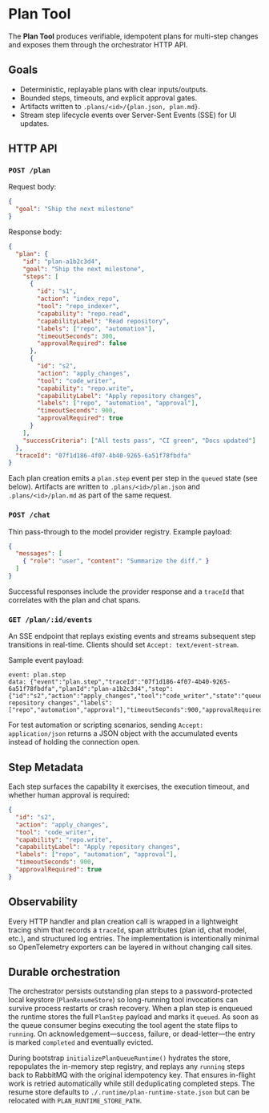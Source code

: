 # Plan Tool

The **Plan Tool** produces verifiable, idempotent plans for multi-step changes and exposes them through the orchestrator HTTP API.

## Goals
- Deterministic, replayable plans with clear inputs/outputs.
- Bounded steps, timeouts, and explicit approval gates.
- Artifacts written to `.plans/<id>/{plan.json, plan.md}`.
- Stream step lifecycle events over Server-Sent Events (SSE) for UI updates.

## HTTP API

### `POST /plan`

Request body:

```json
{
  "goal": "Ship the next milestone"
}
```

Response body:

```json
{
  "plan": {
    "id": "plan-a1b2c3d4",
    "goal": "Ship the next milestone",
    "steps": [
      {
        "id": "s1",
        "action": "index_repo",
        "tool": "repo_indexer",
        "capability": "repo.read",
        "capabilityLabel": "Read repository",
        "labels": ["repo", "automation"],
        "timeoutSeconds": 300,
        "approvalRequired": false
      },
      {
        "id": "s2",
        "action": "apply_changes",
        "tool": "code_writer",
        "capability": "repo.write",
        "capabilityLabel": "Apply repository changes",
        "labels": ["repo", "automation", "approval"],
        "timeoutSeconds": 900,
        "approvalRequired": true
      }
    ],
    "successCriteria": ["All tests pass", "CI green", "Docs updated"]
  },
  "traceId": "07f1d186-4f07-4b40-9265-6a51f78fbdfa"
}
```

Each plan creation emits a `plan.step` event per step in the `queued` state (see below). Artifacts are written to `.plans/<id>/plan.json` and `.plans/<id>/plan.md` as part of the same request.

### `POST /chat`

Thin pass-through to the model provider registry. Example payload:

```json
{
  "messages": [
    { "role": "user", "content": "Summarize the diff." }
  ]
}
```

Successful responses include the provider response and a `traceId` that correlates with the plan and chat spans.

### `GET /plan/:id/events`

An SSE endpoint that replays existing events and streams subsequent step transitions in real-time. Clients should set `Accept: text/event-stream`.

Sample event payload:

```text
event: plan.step
data: {"event":"plan.step","traceId":"07f1d186-4f07-4b40-9265-6a51f78fbdfa","planId":"plan-a1b2c3d4","step":{"id":"s2","action":"apply_changes","tool":"code_writer","state":"queued","capability":"repo.write","capabilityLabel":"Apply repository changes","labels":["repo","automation","approval"],"timeoutSeconds":900,"approvalRequired":true}}
```

For test automation or scripting scenarios, sending `Accept: application/json` returns a JSON object with the accumulated events instead of holding the connection open.

## Step Metadata

Each step surfaces the capability it exercises, the execution timeout, and whether human approval is required:

```json
{
  "id": "s2",
  "action": "apply_changes",
  "tool": "code_writer",
  "capability": "repo.write",
  "capabilityLabel": "Apply repository changes",
  "labels": ["repo", "automation", "approval"],
  "timeoutSeconds": 900,
  "approvalRequired": true
}
```

## Observability

Every HTTP handler and plan creation call is wrapped in a lightweight tracing shim that records a `traceId`, span attributes (plan id, chat model, etc.), and structured log entries. The implementation is intentionally minimal so OpenTelemetry exporters can be layered in without changing call sites.

## Durable orchestration

The orchestrator persists outstanding plan steps to a password-protected local keystore (`PlanResumeStore`) so long-running tool invocations can survive process restarts or crash recovery. When a plan step is enqueued the runtime stores the full `PlanStep` payload and marks it `queued`. As soon as the queue consumer begins executing the tool agent the state flips to `running`. On acknowledgement—success, failure, or dead-letter—the entry is marked `completed` and eventually evicted.

During bootstrap `initializePlanQueueRuntime()` hydrates the store, repopulates the in-memory step registry, and replays any `running` steps back to RabbitMQ with the original idempotency key. That ensures in-flight work is retried automatically while still deduplicating completed steps. The resume store defaults to `./.runtime/plan-runtime-state.json` but can be relocated with `PLAN_RUNTIME_STORE_PATH`.
